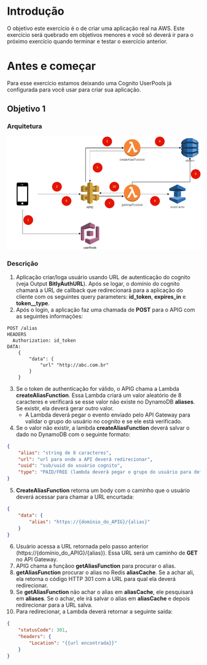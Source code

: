 # Introdução
O objetivo este exercício é o de criar uma aplicação real na AWS. Este exercício será quebrado em objetivos menores e você só deverá ir para o próximo exercício quando terminar e testar o exercício anterior.

# Antes e começar
Para esse exercício estamos deixando uma Cognito UserPools já configurada para você usar para criar sua aplicação.

## Objetivo 1
### Arquitetura
![Objetivo 1](imagens/final_exercise.png)

### Descrição
1. Aplicação criar/loga usuário usando URL de autenticação do cognito (veja Output **BitlyAuthURL**). Após se logar, o domínio do cognito chamará a URL de callback que redirecionará para a aplicação do cliente com os seguintes query parameters: **id_token**, **expires_in** e **token__type**.
2. Após o login, a aplicação faz uma chamada de **POST** para o APIG com as seguintes informações:

```
POST /alias
HEADERS
  Authorization: id_token
DATA:
    {
        "data": {
            "url" "http://abc.com.br"
        }
    }
```

3. Se o token de authenticação for válido, o APIG chama a Lambda **createAliasFunction**. Essa Lambda criará um valor aleatório de 8 caracteres e verificará se esse valor não existe no DynamoDB **aliases**. Se existir, ela deverá gerar outro valor.
   - A Lambda deverá pegar o evento enviado pelo API Gateway para validar o grupo do usuário no cognito e se ele está verificado.
4. Se o valor não existir, a lambda **createAliasFunction** deverá salvar o dado no DynamoDB com o seguinte formato:

```json
{
    "alias": "string de 8 caracteres",
    "url": "url para onde a API deverá redirecionar",
    "uuid": "sub/uuid do usuário cognito",
    "type": "PAID/FREE (lambda deverá pegar o grupo do usuário para definir esse valor)"
}
```

5. **CreateAliasFunction** retorna um body com o caminho que o usuário deverá acessar para chamar a URL encurtada:

```json
{
    "data": {
        "alias": "https://{domínio_do_APIG}/{alias}"
    }
}
```

6. Usuário acessa a URL retornada pelo passo anterior (https://{domínio_do_APIG}/{alias}). Essa URL será um caminho de **GET**
no API Gateway.
7. APIG chama a funçãoo **getAliasFunction** para procurar o alias.
8. **getAliasFunction** procurar o alias no Redis **aliasCache**. Se a achar ali, ela retorna o código HTTP 301 com a URL
para qual ela deverá redirecionar.
9. Se **getAliasFunction** não achar o alias em **aliasCache**, ele pesquisará em **aliases**. Se o achar, ele
irá salvar o alias em **aliasCache** e depois redirecionar para a URL salva.
10. Para redirecionar, a Lambda deverá retornar a seguinte saída:

```json
{
    "statusCode": 301,
    "headers": {
        "Location": "{{url encontrada}}"
    }
}
```